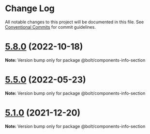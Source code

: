 # Change Log

All notable changes to this project will be documented in this file.
See [Conventional Commits](https://conventionalcommits.org) for commit guidelines.

# [5.8.0](https://github.com/bolt-design-system/bolt/tree/master/packages/components/bolt-info-section/compare/v5.7.5...v5.8.0) (2022-10-18)

**Note:** Version bump only for package @bolt/components-info-section





# [5.5.0](https://github.com/bolt-design-system/bolt/tree/master/packages/components/bolt-info-section/compare/v5.4.0...v5.5.0) (2022-05-23)

**Note:** Version bump only for package @bolt/components-info-section





# [5.1.0](https://github.com/bolt-design-system/bolt/tree/master/packages/components/bolt-info-section/compare/v5.0.1...v5.1.0) (2021-12-20)

**Note:** Version bump only for package @bolt/components-info-section
